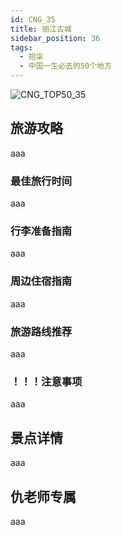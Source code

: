 ```yaml
---
id: CNG_35
title: 丽江古城
sidebar_position: 36
tags:
  - 拾柒
  - 中国一生必去的50个地方
---
```

![CNG_TOP50_35](/img/love/CNG_TOP50/35.png)

## 旅游攻略

aaa

### 最佳旅行时间

aaa

### 行李准备指南

aaa

### 周边住宿指南

aaa

### 旅游路线推荐

aaa

### ！！！注意事项

aaa

## 景点详情

aaa

## 仇老师专属

aaa
